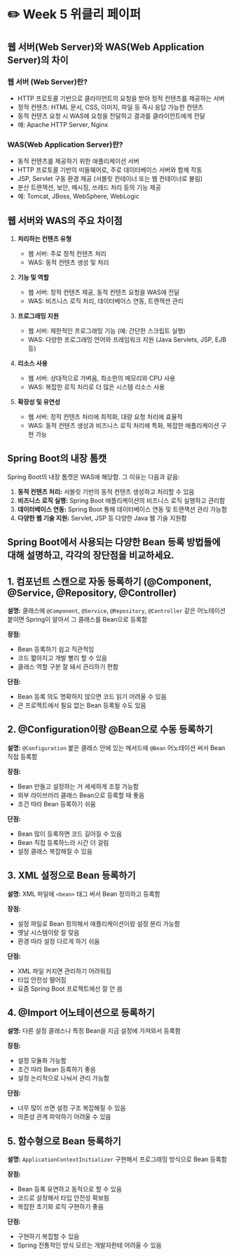 # ✏️ Week 5 위클리 페이퍼
  ## 웹 서버(Web Server)와 WAS(Web Application Server)의 차이

### 웹 서버 (Web Server)란?
- HTTP 프로토콜 기반으로 클라이언트의 요청을 받아 정적 컨텐츠를 제공하는 서버
- 정적 컨텐츠: HTML 문서, CSS, 이미지, 파일 등 즉시 응답 가능한 컨텐츠
- 동적 컨텐츠 요청 시 WAS에 요청을 전달하고 결과를 클라이언트에게 전달
- 예: Apache HTTP Server, Nginx

### WAS(Web Application Server)란?
- 동적 컨텐츠를 제공하기 위한 애플리케이션 서버
- HTTP 프로토콜 기반의 미들웨어로, 주로 데이터베이스 서버와 함께 작동
- JSP, Servlet 구동 환경 제공 (서블릿 컨테이너 또는 웹 컨테이너로 불림)
- 분산 트랜잭션, 보안, 메시징, 쓰레드 처리 등의 기능 제공
- 예: Tomcat, JBoss, WebSphere, WebLogic

## 웹 서버와 WAS의 주요 차이점

1. **처리하는 컨텐츠 유형**
   - 웹 서버: 주로 정적 컨텐츠 처리
   - WAS: 동적 컨텐츠 생성 및 처리

2. **기능 및 역할**
   - 웹 서버: 정적 컨텐츠 제공, 동적 컨텐츠 요청을 WAS에 전달
   - WAS: 비즈니스 로직 처리, 데이터베이스 연동, 트랜잭션 관리

3. **프로그래밍 지원**
   - 웹 서버: 제한적인 프로그래밍 기능 (예: 간단한 스크립트 실행)
   - WAS: 다양한 프로그래밍 언어와 프레임워크 지원 (Java Servlets, JSP, EJB 등)

4. **리소스 사용**
   - 웹 서버: 상대적으로 가벼움, 최소한의 메모리와 CPU 사용
   - WAS: 복잡한 로직 처리로 더 많은 시스템 리소스 사용

5. **확장성 및 유연성**
   - 웹 서버: 정적 컨텐츠 처리에 최적화, 대량 요청 처리에 효율적
   - WAS: 동적 컨텐츠 생성과 비즈니스 로직 처리에 특화, 복잡한 애플리케이션 구현 가능

## Spring Boot의 내장 톰캣

Spring Boot의 내장 톰캣은 WAS에 해당함. 그 이유는 다음과 같음:

1. **동적 컨텐츠 처리:** 서블릿 기반의 동적 컨텐츠 생성하고 처리할 수 있음
2. **비즈니스 로직 실행:** Spring Boot 애플리케이션의 비즈니스 로직 실행하고 관리함
3. **데이터베이스 연동:** Spring Boot 통해 데이터베이스 연동 및 트랜잭션 관리 가능함
4. **다양한 웹 기술 지원:** Servlet, JSP 등 다양한 Java 웹 기술 지원함



## Spring Boot에서 사용되는 다양한 Bean 등록 방법들에 대해 설명하고, 각각의 장단점을 비교하세요.
## 1. 컴포넌트 스캔으로 자동 등록하기 (@Component, @Service, @Repository, @Controller)

**설명:** 클래스에 `@Component`, `@Service`, `@Repository`, `@Controller` 같은 어노테이션 붙이면 Spring이 알아서 그 클래스를 Bean으로 등록함

**장점:**
- Bean 등록하기 쉽고 직관적임
- 코드 짧아지고 개발 빨리 할 수 있음
- 클래스 역할 구분 잘 돼서 관리하기 편함

**단점:**
- Bean 등록 의도 명확하지 않으면 코드 읽기 어려울 수 있음
- 큰 프로젝트에서 필요 없는 Bean 등록될 수도 있음

## 2. @Configuration이랑 @Bean으로 수동 등록하기

**설명:** `@Configuration` 붙은 클래스 안에 있는 메서드에 `@Bean` 어노테이션 써서 Bean 직접 등록함

**장점:**
- Bean 만들고 설정하는 거 세세하게 조절 가능함
- 외부 라이브러리 클래스 Bean으로 등록할 때 좋음
- 조건 따라 Bean 등록하기 쉬움

**단점:**
- Bean 많이 등록하면 코드 길어질 수 있음
- Bean 직접 등록하느라 시간 더 걸림
- 설정 클래스 복잡해질 수 있음

## 3. XML 설정으로 Bean 등록하기

**설명:** XML 파일에 `<bean>` 태그 써서 Bean 정의하고 등록함

**장점:**
- 설정 파일로 Bean 정의해서 애플리케이션이랑 설정 분리 가능함
- 옛날 시스템이랑 잘 맞음
- 환경 따라 설정 다르게 하기 쉬움

**단점:**
- XML 파일 커지면 관리하기 어려워짐
- 타입 안전성 떨어짐
- 요즘 Spring Boot 프로젝트에선 잘 안 씀

## 4. @Import 어노테이션으로 등록하기

**설명:** 다른 설정 클래스나 특정 Bean을 지금 설정에 가져와서 등록함

**장점:**
- 설정 모듈화 가능함
- 조건 따라 Bean 등록하기 좋음
- 설정 논리적으로 나눠서 관리 가능함

**단점:**
- 너무 많이 쓰면 설정 구조 복잡해질 수 있음
- 의존성 관계 파악하기 어려울 수 있음

## 5. 함수형으로 Bean 등록하기

**설명:** `ApplicationContextInitializer` 구현해서 프로그래밍 방식으로 Bean 등록함

**장점:**
- Bean 등록 유연하고 동적으로 할 수 있음
- 코드로 설정해서 타입 안전성 확보됨
- 복잡한 초기화 로직 구현하기 좋음

**단점:**
- 구현하기 복잡할 수 있음
- Spring 전통적인 방식 모르는 개발자한테 어려울 수 있음


